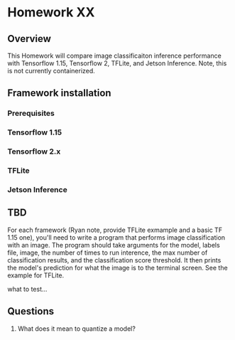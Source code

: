 # Homework XX

## Overview
This Homework will compare image classificaiton inference performance with Tensorflow 1.15, Tensorflow 2, TFLite, and Jetson Inference.  Note, this is not currently containerized.

## Framework installation
### Prerequisites 
### Tensorflow 1.15
### Tensorflow 2.x
### TFLite
### Jetson Inference

## TBD
For each framework (Ryan note, provide TFLite exmample and a basic TF 1.15 one), you'll need to write a program that performs image classification with an image. The program should take arguments for the model, labels file, image, the number of times to run interence, the max number of classification results, and the classification score threshold. It then prints the model's prediction for what the image is to the terminal screen.
See the example for TFLite.  

what to test...

## Questions
1. What does it mean to quantize a model?
